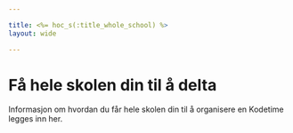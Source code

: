```yaml
---

title: <%= hoc_s(:title_whole_school) %>
layout: wide

---
```



# Få hele skolen din til å delta

Informasjon om hvordan du får hele skolen din til å organisere en Kodetime legges inn her.

